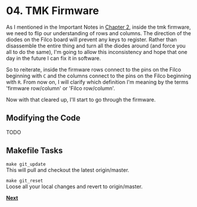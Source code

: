 # 04. TMK Firmware

As I mentioned in the Important Notes in [Chapter 2](./02-circuit.md), inside the tmk firmware, we need to flip our understanding of rows and columns. The direction of the diodes on the Filco board will prevent any keys to register. Rather than disassemble the entire thing and turn all the diodes around (and force you all to do the same), I'm going to allow this inconsistency and hope that one day in the future I can fix it in software.

So to reiterate, inside the firmware rows connect to the pins on the Filco beginning with `C` and the columns connect to the pins on the Filco beginning with `R`. From now on, I will clarify which definition I'm meaning by the terms 'firmware row/column' or 'Filco row/column'.

Now with that cleared up, I'll start to go through the firmware.


## Modifying the Code

TODO


## Makefile Tasks

`make git_update`  
This will pull and checkout the latest origin/master.

`make git_reset`  
Loose all your local changes and revert to origin/master.


**[Next](./05-leds.md)**
